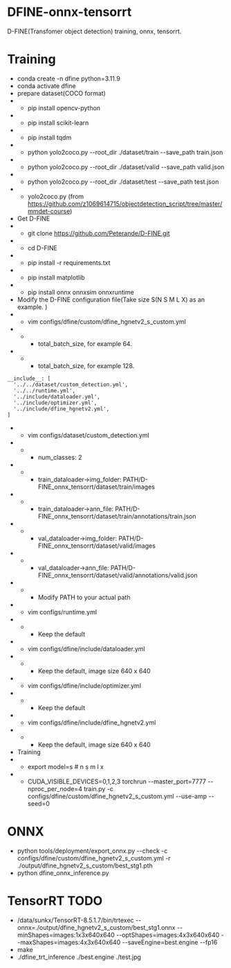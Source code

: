 # DFINE-onnx-tensorrt
D-FINE(Transfomer object detection) training, onnx, tensorrt.

# Training
* conda create -n dfine python=3.11.9
* conda activate dfine
* prepare dataset(COCO format)
* * pip install opencv-python
* * pip install scikit-learn
* * pip install tqdm
* * python yolo2coco.py --root_dir ./dataset/train --save_path train.json
* * python yolo2coco.py --root_dir ./dataset/valid --save_path valid.json
* * python yolo2coco.py --root_dir ./dataset/test --save_path test.json
* * yolo2coco.py (from https://github.com/z1069614715/objectdetection_script/tree/master/mmdet-course)
* Get D-FINE
* * git clone https://github.com/Peterande/D-FINE.git
* * cd D-FINE
* * pip install -r requirements.txt
* * pip install matplotlib
* * pip install onnx onnxsim onnxruntime
* Modify the D-FINE configuration file(Take size S(N S M L X) as an example. )
* * vim configs/dfine/custom/dfine_hgnetv2_s_custom.yml 
* * * total_batch_size, for example 64.
* * * total_batch_size, for example 128.
```
__include__: [
  '../../dataset/custom_detection.yml',
  '../../runtime.yml',
  '../include/dataloader.yml',
  '../include/optimizer.yml',
  '../include/dfine_hgnetv2.yml',
]
```
* * vim configs/dataset/custom_detection.yml
* * * num_classes: 2
* * * train_dataloader->img_folder: PATH/D-FINE_onnx_tensorrt/dataset/train/images
* * * train_dataloader->ann_file: PATH/D-FINE_onnx_tensorrt/dataset/train/annotations/train.json
* * * val_dataloader->img_folder: PATH/D-FINE_onnx_tensorrt/dataset/valid/images
* * * val_dataloader->ann_file: PATH/D-FINE_onnx_tensorrt/dataset/valid/annotations/valid.json
* * * Modify PATH to your actual path
* * vim configs/runtime.yml
* * * Keep the default
* * vim configs/dfine/include/dataloader.yml
* * * Keep the default, image size 640 x 640
* * vim configs/dfine/include/optimizer.yml
* * * Keep the default
* * vim configs/dfine/include/dfine_hgnetv2.yml
* * * Keep the default, image size 640 x 640
* Training
* * export model=s  # n s m l x
* * CUDA_VISIBLE_DEVICES=0,1,2,3 torchrun --master_port=7777 --nproc_per_node=4 train.py -c configs/dfine/custom/dfine_hgnetv2_s_custom.yml --use-amp --seed=0

# ONNX
* python tools/deployment/export_onnx.py --check -c configs/dfine/custom/dfine_hgnetv2_s_custom.yml -r ./output/dfine_hgnetv2_s_custom/best_stg1.pth
* python dfine_onnx_inference.py

# TensorRT TODO
* /data/sunkx/TensorRT-8.5.1.7/bin/trtexec --onnx=./output/dfine_hgnetv2_s_custom/best_stg1.onnx --minShapes=images:1x3x640x640 --optShapes=images:4x3x640x640 --maxShapes=images:4x3x640x640 --saveEngine=best.engine --fp16
* make
* ./dfine_trt_inference ./best.engine ./test.jpg


